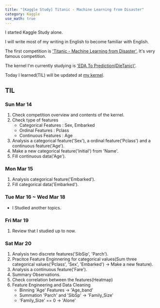 ```yaml
---
title: "[Kaggle Study] Titanic - Machine Learning from Disaster"
category: Kaggle
use_math: true
---
```


I started Kaggle Study alone.

I will write most of my writing in English to become familiar with English. 

The first competition is <a href="https://www.kaggle.com/c/titanic">'Titanic - Machine Learning from Disaster'</a>, It's very famous competition.

The kernel I'm currently studying is <a href="https://www.kaggle.com/ash316/eda-to-prediction-dietanic">'EDA To Prediction(DieTanic)'</a>.

Today I learned(TIL) will be updated at <a href="">my kernel</a>.

## TIL

### Sun Mar 14
1. Check competition overview and contents of the kernel.
2. Check type of features
    - Categorical Features : Sex, Embarked
    - Ordinal Features : Pclass
    - Continuous Features : Age
3. Analysis a categorical feature('Sex'), a ordinal feature('Pclass') and a continuous feature('Age').
4. Make a new categorical feature('Initial') from 'Name'.
5. Fill continuous data('Age').

### Mon Mar 15
1. Analysis categorical feature('Embarked').
2. Fill categorical data('Embarked').

### Tue Mar 16 ~ Wed Mar 18
- I Studied another topics.

### Fri Mar 19
1. Review that I studied up to now.

### Sat Mar 20
1. Analysis two discrete features('SibSip', 'Parch').
2. Pracitce Feature Enginnering for categorical values(Sum three categorical values('Pclass', 'Sex', 'Embarked') -> Make a new feature).
3. Analysis a continuous feature('Fare').
4. Summary Observations.
5. Check correlation between the features(Heatmap)
6. Feature Engineering and Data Cleaning
   - Binning 'Age' Features -> 'Age_band'
   - Summation 'Parch' and 'SibSp' -> 'Family_Size'
   - 'Family_Size' == 0 -> 'Alone'